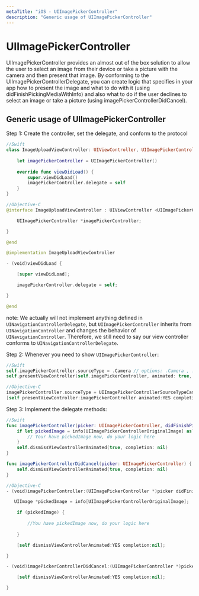 ```yaml
---
metaTitle: "iOS - UIImagePickerController"
description: "Generic usage of UIImagePickerController"
---
```


# UIImagePickerController


UIImagePickerController provides an almost out of the box solution to allow the user to select an image from their device or take a picture with the camera and then present that image. By conforming to the UIImagePickerControllerDelegate, you can create logic that specifies in your app how to present the image and what to do with it (using didFinishPickingMediaWithInfo) and also what to do if the user declines to select an image or take a picture (using imagePickerControllerDidCancel).



## Generic usage of UIImagePickerController


Step 1: Create the controller, set the delegate, and conform to the protocol

```swift
//Swift
class ImageUploadViewController: UIViewController, UIImagePickerControllerDelegate, UINavigationControllerDelegate {
    
    let imagePickerController = UIImagePickerController()
    
    override func viewDidLoad() {
        super.viewDidLoad()
        imagePickerController.delegate = self
    }
}

//Objective-C
@interface ImageUploadViewController : UIViewController <UIImagePickerControllerDelegate,UINavigationControllerDelegate> {

    UIImagePickerController *imagePickerController;

}

@end

@implementation ImageUploadViewController

- (void)viewDidLoad {

    [super viewDidLoad];

    imagePickerController.delegate = self;

}

@end

```

note: We actually will not implement anything defined in `UINavigationControllerDelegate`, but `UIImagePickerController` inherits from `UINavigationController` and changes the behavior of `UINavigationController`. Therefore, we still need to say our view controller conforms to `UINavigationControllerDelegate`.

Step 2: Whenever you need to show `UIImagePickerController`:

```swift
//Swift
self.imagePickerController.sourceType = .Camera // options: .Camera , .PhotoLibrary , .SavedPhotosAlbum
self.presentViewController(self.imagePickerController, animated: true, completion: nil)

//Objective-C
imagePickerController.sourceType = UIImagePickerControllerSourceTypeCamera; // options: UIImagePickerControllerSourceTypeCamera, UIImagePickerControllerSourceTypePhotoLibrary, UIImagePickerControllerSourceTypeSavedPhotosAlbum
[self presentViewController:imagePickerController animated:YES completion:nil];

```

Step 3: Implement the delegate methods:

```swift
//Swift
func imagePickerController(picker: UIImagePickerController, didFinishPickingMediaWithInfo info: [String : AnyObject]) {
    if let pickedImage = info[UIImagePickerControllerOriginalImage] as? UIImage {
        // Your have pickedImage now, do your logic here
    }
    self.dismissViewControllerAnimated(true, completion: nil)
}

func imagePickerControllerDidCancel(picker: UIImagePickerController) {
    self.dismissViewControllerAnimated(true, completion: nil)
}

//Objective-C
- (void)imagePickerController:(UIImagePickerController *)picker didFinishPickingMediaWithInfo:(NSDictionary *)info {

   UIImage *pickedImage = info[UIImagePickerControllerOriginalImage];

    if (pickedImage) {
    
        //You have pickedImage now, do your logic here
    
    }

    [self dismissViewControllerAnimated:YES completion:nil];

}

- (void)imagePickerControllerDidCancel:(UIImagePickerController *)picker {

    [self dismissViewControllerAnimated:YES completion:nil];

}

```

